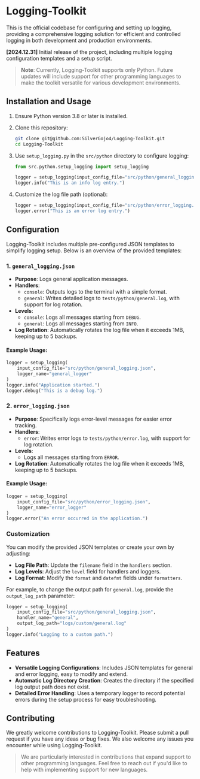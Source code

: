 # Logging-Toolkit

This is the official codebase for configuring and setting up logging, providing a comprehensive logging solution for efficient and controlled logging in both development and production environments.

**[2024.12.31]** Initial release of the project, including multiple logging configuration templates and a setup script.

> **Note**: Currently, Logging-Toolkit supports only Python. Future updates will include support for other programming languages to make the toolkit versatile for various development environments.

## Installation and Usage

1. Ensure Python version 3.8 or later is installed.

2. Clone this repository:

   ```bash
   git clone git@github.com:SilverGojo4/Logging-Toolkit.git
   cd Logging-Toolkit
   ```

3. Use `setup_logging.py` in the `src/python` directory to configure logging:

   ```python
   from src.python.setup_logging import setup_logging

   logger = setup_logging(input_config_file="src/python/general_logging.json", logger_name="general_logger")
   logger.info("This is an info log entry.")
   ```

4. Customize the log file path (optional):

   ```python
   logger = setup_logging(input_config_file="src/python/error_logging.json", handler_name="error", output_log_path="logs/custom/error.log")
   logger.error("This is an error log entry.")
   ```

## Configuration

Logging-Toolkit includes multiple pre-configured JSON templates to simplify logging setup. Below is an overview of the provided templates:

### 1. `general_logging.json`

- **Purpose**: Logs general application messages.
- **Handlers**:
  - `console`: Outputs logs to the terminal with a simple format.
  - `general`: Writes detailed logs to `tests/python/general.log`, with support for log rotation.
- **Levels**:
  - `console`: Logs all messages starting from `DEBUG`.
  - `general`: Logs all messages starting from `INFO`.
- **Log Rotation**: Automatically rotates the log file when it exceeds 1MB, keeping up to 5 backups.

#### Example Usage:

```python
logger = setup_logging(
    input_config_file="src/python/general_logging.json",
    logger_name="general_logger"
)
logger.info("Application started.")
logger.debug("This is a debug log.")
```

### 2. `error_logging.json`

- **Purpose**: Specifically logs error-level messages for easier error tracking.
- **Handlers**:
  - `error`: Writes error logs to `tests/python/error.log`, with support for log rotation.
- **Levels**:
  - Logs all messages starting from `ERROR`.
- **Log Rotation**: Automatically rotates the log file when it exceeds 1MB, keeping up to 5 backups.

#### Example Usage:

```python
logger = setup_logging(
    input_config_file="src/python/error_logging.json",
    logger_name="error_logger"
)
logger.error("An error occurred in the application.")
```

### Customization

You can modify the provided JSON templates or create your own by adjusting:

- **Log File Path**: Update the `filename` field in the `handlers` section.
- **Log Levels**: Adjust the `level` field for handlers and loggers.
- **Log Format**: Modify the `format` and `datefmt` fields under `formatters`.

For example, to change the output path for `general.log`, provide the `output_log_path` parameter:

```python
logger = setup_logging(
    input_config_file="src/python/general_logging.json",
    handler_name="general",
    output_log_path="logs/custom/general.log"
)
logger.info("Logging to a custom path.")
```

## Features

- **Versatile Logging Configurations**: Includes JSON templates for general and error logging, easy to modify and extend.
- **Automatic Log Directory Creation**: Creates the directory if the specified log output path does not exist.
- **Detailed Error Handling**: Uses a temporary logger to record potential errors during the setup process for easy troubleshooting.

## Contributing

We greatly welcome contributions to Logging-Toolkit. Please submit a pull request if you have any ideas or bug fixes. We also welcome any issues you encounter while using Logging-Toolkit.

> We are particularly interested in contributions that expand support to other programming languages. Feel free to reach out if you'd like to help with implementing support for new languages.
